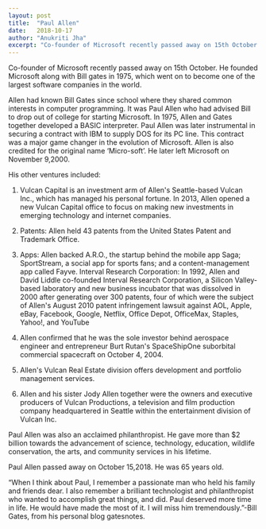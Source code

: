 ```yaml
---
layout: post
title:  "Paul Allen"
date:   2018-10-17
author: "Anukriti Jha"
excerpt: "Co-founder of Microsoft recently passed away on 15th October. He founded Microsoft along with Bill gates in 1975, which went on to become one of the largest software companies in the world."
---
```


Co-founder of Microsoft recently passed away on 15th October. He founded Microsoft along with Bill gates in 1975, which went on to become one of the largest software companies in the world.

Allen had known Bill Gates since school where they shared common interests in computer programming. It was Paul Allen who had advised Bill to drop out of college for starting Microsoft. In 1975, Allen and Gates together developed a BASIC interpreter. Paul Allen was later instrumental in securing a contract with IBM to supply DOS for its PC line. This contract was a major game changer in the evolution of Microsoft. Allen is also credited for the original name ‘Micro-soft’. He later left Microsoft on November 9,2000.

His other ventures included:

1. Vulcan Capital is an investment arm of Allen's Seattle-based Vulcan Inc., which has managed his personal fortune. In 2013, Allen opened a new Vulcan Capital office to focus on making new investments in emerging technology and internet companies.

2. Patents: Allen held 43 patents from the United States Patent and Trademark Office.

3. Apps: Allen backed A.R.O., the startup behind the mobile app Saga; SportStream, a social app for sports fans; and a content-management app called Fayve.
Interval Research Corporation: In 1992, Allen and David Liddle co-founded Interval Research Corporation, a Silicon Valley-based laboratory and new business incubator that was dissolved in 2000 after generating over 300 patents, four of which were the subject of Allen's August 2010 patent infringement lawsuit against AOL, Apple, eBay, Facebook, Google, Netflix, Office Depot, OfficeMax, Staples, Yahoo!, and YouTube

4. Allen confirmed that he was the sole investor behind aerospace engineer and entrepreneur Burt Rutan's SpaceShipOne suborbital commercial spacecraft on October 4, 2004.

5. Allen's Vulcan Real Estate division offers development and portfolio management services.

6. Allen and his sister Jody Allen together were the owners and executive producers of Vulcan Productions, a television and film production company headquartered in Seattle within the entertainment division of Vulcan Inc.

Paul Allen was also an acclaimed philanthropist. He gave more than $2 billion towards the advancement of science, technology, education, wildlife conservation, the arts, and community services in his lifetime.

Paul Allen passed away on October 15,2018. He was 65 years old.

“When I think about Paul, I remember a passionate man who held his family and friends dear. I also remember a brilliant technologist and philanthropist who wanted to accomplish great things, and did. Paul deserved more time in life. He would have made the most of it. I will miss him tremendously.”-Bill Gates, from his personal blog gatesnotes.
